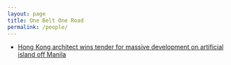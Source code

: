 ```yaml
---
layout: page
title: One Belt One Road
permalink: /people/
---
```


- [Hong Kong architect wins tender for massive development on artificial island off Manila](http://www.scmp.com/news/hong-kong/economy/article/2101902/hong-kong-architect-bags-contract-massive-development)